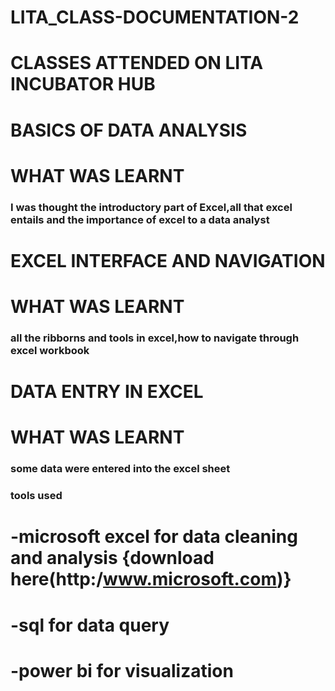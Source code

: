 # LITA_CLASS-DOCUMENTATION-2

# CLASSES ATTENDED ON LITA INCUBATOR HUB

# BASICS OF DATA ANALYSIS
# WHAT WAS LEARNT

### I was thought the introductory part of Excel,all that excel entails and the importance of excel to a data analyst

# EXCEL INTERFACE AND NAVIGATION
# WHAT WAS LEARNT

### all the ribborns and tools in excel,how to navigate through excel workbook

# DATA ENTRY IN EXCEL
# WHAT WAS LEARNT

### some data were entered into the excel sheet

### tools used

 # -microsoft excel for data cleaning and analysis {download here(http:/www.microsoft.com)}
# -sql for data query 
# -power bi for visualization

